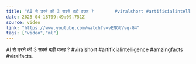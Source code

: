 ```yaml
---
title: "AI से डरने की 3 सबसे बड़ी वजह ?        #viralshort #artificialintelligence #amzingfacts #viralfacts"
date: 2025-04-18T09:49:09.751Z
source: video
link: "https://www.youtube.com/watch?v=vENGlVvq-G4"
tags: ["video","ml"]
---
```

AI से डरने की 3 सबसे बड़ी वजह ? #viralshort #artificialintelligence #amzingfacts #viralfacts.
